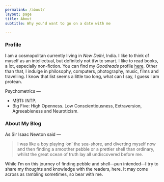 ```yaml
---
permalink: /about/
layout: page
title: About
subtitle: Why you'd want to go on a date with me

---
```


### Profile

I am a cosmopolitan currently living in _New Delhi_, India. I like to think of myself as an intellectual, but definitely not tfw to smart. I like to read books, a lot, especially non-fiction.  You can find my _Goodreads_ profile [here](https://www.goodreads.com/user/show/63000435-sumit-ghosh). Other than that, I indulge in philosophy, computers, photography, music, films and travelling. I know that list seems a little too long, what can I say, I guess I am protean.

Psychometrics — 
  - MBTI: INTP.
  - Big Five: High Openness. Low Conscientiousness, Extraversion, Agreeableness and Neuroticism.


### About My Blog

As Sir Isaac Newton said —
​    

> I was like a boy playing ‘on’ the sea-shore, and diverting myself now and then finding a smoother pebble or a prettier shell than ordinary, whilst the great ocean of truth lay all undiscovered before me.


While I’m on this journey of finding pebble and shell—pun intended—I try to share my thoughts and knowledge with the readers, here. It may come across as rambling sometimes, so bear with me.

